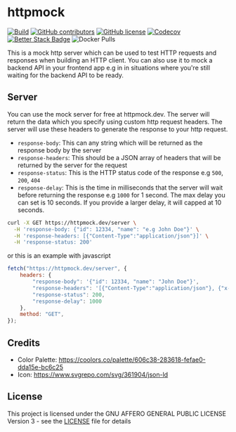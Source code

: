 httpmock
========

[![Build](https://github.com/NdoleStudio/httpmock/actions/workflows/ci.yml/badge.svg)](https://github.com/NdoleStudio/httpmock/actions/workflows/ci.yml)
[![GitHub contributors](https://img.shields.io/github/contributors/NdoleStudio/httpmock)](https://github.com/NdoleStudio/httpmock/graphs/contributors)
[![GitHub license](https://img.shields.io/github/license/NdoleStudio/httpmock?color=brightgreen)](https://github.com/NdoleStudio/httpmock/blob/master/LICENSE)
[![Codecov](https://codecov.io/gh/NdoleStudio/httpmock/branch/main/graph/badge.svg)](https://codecov.io/gh/NdoleStudio/httpmock)
[![Better Stack Badge](https://uptime.betterstack.com/status-badges/v1/monitor/1185i.svg)](https://uptime.betterstack.com/?utm_source=status_badge)
![Docker Pulls](https://img.shields.io/docker/pulls/ndolestudio/httpmock)


This is a mock http server which can be used to test HTTP requests and responses when building an HTTP client.
You can also use it to mock a backend API in your frontend app e.g in in situations where you're still waiting for the
backend API to be ready.

## Server

You can use the mock server for free at httpmock.dev. The server will return the data which you specify using custom http request headers.
The server will use these headers to generate the response to your http request.

- `response-body`: This can any string which will be returned as the response body by the server
- `response-headers`: This should be a JSON array of headers that will be returned by the server for the request
- `response-status`: This is the HTTP status code of the response e.g `500`, `200`, `404`
- `response-delay`: This is the time in milliseconds that the server will wait before returning the response e.g `1000` for 1 second. The max delay you can set is 10 seconds. If you provide a larger delay, it will capped at 10 seconds.


```bash
curl -X GET https://httpmock.dev/server \
  -H 'response-body: {"id": 12334, "name": "e.g John Doe"}' \
  -H 'response-headers: [{"Content-Type":"application/json"}]' \
  -H 'response-status: 200'
```

or this is an example with javascript

```js
fetch("https://httpmock.dev/server", {
    headers: {
        "response-body": '{"id": 12334, "name": "John Doe"}',
        "response-headers": '[{"Content-Type":"application/json"}, {"x-request-id":"dea576ed-ba18-4dd3-baa7-7c865c14b444"}]',
        "response-status": 200,
        "response-delay": 1000
    },
    method: "GET",
});
```


## Credits

- Color Palette: https://coolors.co/palette/606c38-283618-fefae0-dda15e-bc6c25
- Icon: https://www.svgrepo.com/svg/361904/json-ld


## License

This project is licensed under the GNU AFFERO GENERAL PUBLIC LICENSE Version 3 - see the [LICENSE](LICENSE) file for details
